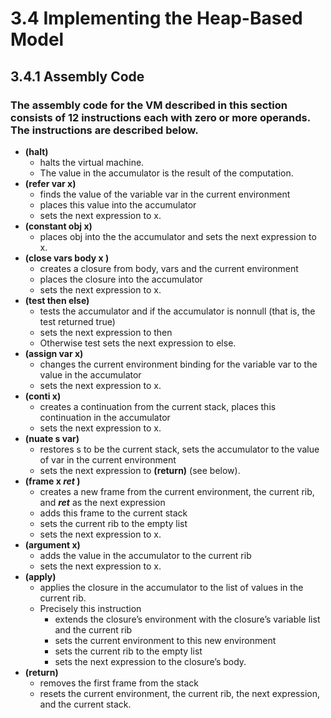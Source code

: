 # 3.4 Implementing the Heap-Based Model

## 3.4.1 Assembly Code
### The assembly code for the VM described in this section consists of **12 instructions** each with zero or more operands. The instructions are described below.
- **(halt)**
    - halts the virtual machine.
    - The value in the accumulator is the result of the computation.
- **(refer var x)**
    - finds the value of the variable var in the current environment
    - places this value into the accumulator
    - sets the next expression to x.
- **(constant obj x)**
    - places obj into the the accumulator and sets the next expression to x.
- **(close vars body x )**
    - creates a closure from body, vars and the current environment
    - places the closure into the accumulator
    - sets the next expression to x.
- **(test then else)**
    - tests the accumulator and if the accumulator is nonnull (that is, the test returned true)
    - sets the next expression to then
    - Otherwise test sets the next expression to else.
- **(assign var x)**
    - changes the current environment binding for the variable var to the value in the accumulator
    - sets the next expression to x.
- **(conti x)**
    - creates a continuation from the current stack, places this continuation in the accumulator
    - sets the next expression to x.
- **(nuate s var)**
    - restores s to be the current stack, sets the accumulator to the value of var in the current environment
    - sets the next expression to **(return)** (see below).
- **(frame x ___ret___ )**
    - creates a new frame from the current environment, the current rib, and ___ret___ as the next expression
    - adds this frame to the current stack
    - sets the current rib to the empty list
    - sets the next expression to x.
- **(argument x)**
    - adds the value in the accumulator to the current rib
    - sets the next expression to x.
- **(apply)**
    - applies the closure in the accumulator to the list of values in the current rib.
    - Precisely this instruction
        - extends the closure’s environment with the closure’s variable list and the current rib
        - sets the current environment to this new environment
        - sets the current rib to the empty list
        - sets the next expression to the closure’s body.
- **(return)**
    - removes the first frame from the stack
    - resets the current environment, the current rib, the next expression, and the current stack.
